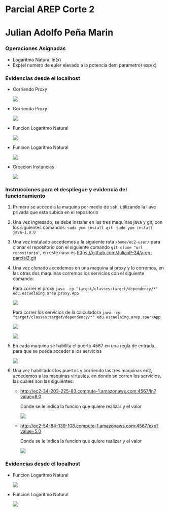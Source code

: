 # Parcial AREP Corte 2
# Julian Adolfo Peña Marin

### Operaciones Asignadas
* Logaritmo Natural ln(x)
* Exp(el numero de euler elevado a la potencia dem parametro) exp(x)

### Evidencias desde el localhost

* Corriendo Proxy
  
  ![]("img/servidorProxy.png")
  
* Corriendo Proxy
  
  ![]("img/corriendoServicios.png")
  
* Funcion Logaritmo Natural
  
  ![]("img/local1.png")
  
* Funcion Logaritmo Natural
  
  ![]("img/local2.png")

* Creacion Instancias

  ![]("img/instancias.png")

### Instrucciones para el despliegue y evidencia del funcionamiento
1. Primero se accede a la maquina por medio de ssh, utilizando la llave privada que esta subida en el repositorio
2. Una vez ingresado, se debe instalar en las tres maquinas java y git, con los siguientes comandos:
  ```sudo yum install git ```
  ```sudo yum install java-1.8.0```
  
3. Una vez instalado accedemos a la siguiente ruta ```/home/ec2-user/``` para clonar el repositorio con el siguiente
   comando ```git clone "url repositorio"```, en este caso es https://github.com/JulianP-24/arep-parcial2.git
   
4. Una vez clonado accedemos en una maquina al proxy y lo corremos, en las otras dos maquinas corremos los servicios con 
   el siguiente comando:
   
   Para correr el proxy
   ```java -cp "target/classes:target/dependency/*" edu.escuelaing.arep.proxy.App```
   
   ![]("img/proxy.png")
   
   Para correr los servicios de la calculadora
   ```java -cp "target/classes:target/dependency/*" edu.escuelaing.arep.sparkApp```
   
   ![]("img/servicio1.png")
   
   ![]("img/servicio2.png")

5. En cada maquina se habilita el puerto 4567 en una regla de entrada, para que se pueda acceder a los servicios
	
   ![]("img/puertosEnCadaMaquina.png")

6. Una vez habilitados los puertos y corriendo las tres maquinas ec2, accedemos a las maquinas virtuales, en donde
   se corren los servicios, las cuales son las siguientes:
   
	* http://ec2-34-203-225-83.compute-1.amazonaws.com:4567/ln?value=8.0
	
	  Donde se le indica la funcion que quiere realizar y el valor
	  
	  ![]("img/maquina1.png")
	  
	* http://ec2-54-84-139-108.compute-1.amazonaws.com:4567/exp?value=5.0
	  
	  Donde se le indica la funcion que quiere realizar y el valor
	  
	  ![]("img/maquina2.png")

### Evidencias desde el localhost

* Funcion Logaritmo Natural
  
  ![]("img/local1.png")
  
* Funcion Logaritmo Natural
  
  ![]("img/local2.png")
